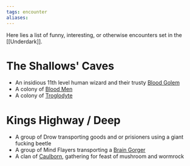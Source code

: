 ```yaml
---
tags: encounter
aliases:
---
```


Here lies a list of funny, interesting, or otherwise encounters set in the [[Underdark]].

# The Shallows' Caves
- An insidious 11th level human wizard and their trusty [Blood Golem](https://www.5esrd.com/database/creature/blood-golem/)
- A colony of [Blood Men](https://www.5esrd.com/database/creature/bloodman/)
- A colony of [Troglodyte]()
# Kings Highway / Deep
- A group of Drow transporting goods and or prisioners using a giant fucking beetle
- A group of Mind Flayers transporting a [Brain Gorger](https://www.5esrd.com/database/creature/brain-gorger/)
- A clan of [Caulborn](https://www.5esrd.com/database/creature/caulborn/), gathering for feast of mushroom and wormrock


